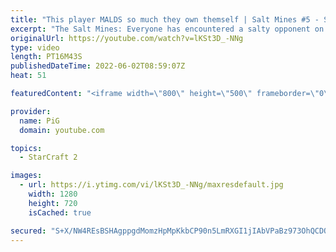 ```yaml
---
title: "This player MALDS so much they own themself | Salt Mines #5 - StarCraft 2"
excerpt: "The Salt Mines: Everyone has encountered a salty opponent on the StarCraft ladder before. Send in your funniest, saltiest replays to RateMyStarCraft@gmail.com with “Salt Mines” in the title + in the body of the email add your IGN & Rank & Why you think your opponent got salty. -- 🐷 Second Channel for"
originalUrl: https://youtube.com/watch?v=lKSt3D_-NNg
type: video
length: PT16M43S
publishedDateTime: 2022-06-02T08:59:07Z
heat: 51

featuredContent: "<iframe width=\"800\" height=\"500\" frameborder=\"0\" src=\"https://www.youtube.com/embed/lKSt3D_-NNg\" allow=\"accelerometer; autoplay; encrypted-media; gyroscope; picture-in-picture\" allowfullscreen></iframe>"

provider:
  name: PiG
  domain: youtube.com

topics:
  - StarCraft 2

images:
  - url: https://i.ytimg.com/vi/lKSt3D_-NNg/maxresdefault.jpg
    width: 1280
    height: 720
    isCached: true

secured: "S+X/NW4REsBSHAgppgdMomzHpMpKkbCP90n5LmRXGI1jIAbVPaBz973OhQCDQ9Hm2WBTAvUF3w9GWuT7LaSPtY/Hk5k7Kdn02v555+tGqQz8t5UQ1F9sjONRzEFcFHqB9aYcbLAiugJOzH4Sns6HGuj0PIhy7XSZ5cc8kxHxoUPxUvZoj5dOxxDQy97lklg8kLc3WpB+l9Um5m8bkxxIa3vN600UHFmLf6QLuhwxhkDl5SRz3fl37f1XDJ37bj6sZG+wERTjTuZe6e81ZgIIySZ+2kj8E4gOaLqdjvN73F7nMWeiLnUuTVBW4xk8bSF5sh9UQb0bWUjL+aApwZWvrgk3sTiUXVfZd9/uUv/QIdnu8+qxVRFGYs3ga+qw7+Jps6IDnRuz35Hy6ijHVtM3KHSprkP+QKad6YfUk1kvV3Y=;jGpS79J7Y4f70pCJ5u/DRw=="
---
```



